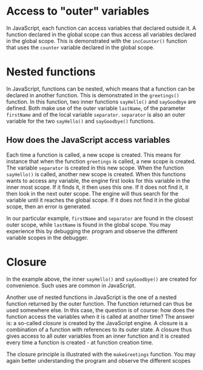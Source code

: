# Access to "outer" variables

In JavaScript, each function can access variables that declared outside it. 
A function declared in the global scope can thus access all variables 
declared in the global scope. This is demonstrated with the `incCounter()` 
function that uses the `counter` variable declared in the global scope.

# Nested functions

In JavaScript, functions can be nested, which means that a function can be 
declared in another function. This is demonstrated in the `greetings()` 
function. In this function, two inner functions `sayHello()` and 
`sayGoodbye` are defined. Both make use of the outer variable `lastName`, of 
the parameter `firstName` and of the local variable `separator`. `separator` 
is also an outer variable for the two `sayHello()` and `sayGoodbye()` 
functions. 

## How does the JavaScript access variables

Each time a function is called, a new scope is created. This means for 
instance that when the function `greetings` is called, a new scope is 
created. The variable `separator` is created in this new scope. When the 
function `sayHello()` is called, another new scope is created. When this 
functions wants to access any variable, the engine first looks for this 
variable in the inner most scope. If it finds it, it then uses this one. If 
it does not find it, it then look in the next outer scope. The engine will 
thus search for the variable until it reaches the global scope. If it does 
not find it in the global scope, then an error is generated. 

In our particular example, `firstName` and `separator` are found in the 
closest outer scope, while `lastName` is found in the global scope. You may 
experience this by debugging the program and observe the different variable 
scopes in the debugger.

# Closure
In the example above, the inner `sayHello()` and `sayGoodbye()` are created 
for convenience. Such uses are common in JavaScript.

Another use of nested functions in JavaScript is the one of a nested 
function returned by the outer function. The function returned can thus be 
used somewhere else. In this case, the question is of course: how does the 
function access the variables when it is called at another time? The answer 
is: a so-called _closure_ is created by the JavaScript engine. A closure is 
a combination of a function with references to its outer state. A closure 
thus gives access to all outer variables from an inner function and it is 
created every time a function is created - at function creation time.

The closure principle is illustrated with the `makeGreetings` function. You 
may again better understanding the program and observe the different scopes 